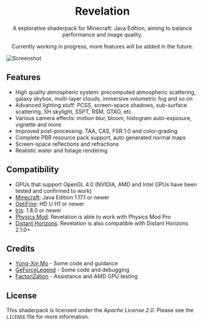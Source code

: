 <h1 align = "center"> Revelation </h1>
<p  align = "center"> A explorative shaderpack for Minecraft: Java Edition, aiming to balance performance and image quality. </p>
<p  align = "center"> Currently working in progress, more features will be added in the future. </p>

![Screenshot](https://github.com/user-attachments/assets/af647400-bd69-4349-ab14-79c865ef118d)

## Features
* High quality atmospheric system: precomputed atmospheric scattering, galaxy skybox, multi-layer clouds, immersive volumetric fog and so on
* Advanced lighting stuff: PCSS, screen-space shadows, sub-surface scattering, SH skylight, SSPT, RSM, GTAO, etc.
* Various camera effects: motion blur, bloom, histogram auto-exposure, vignette and more
* Improved post-processing: TAA, CAS, FSR 1.0 and color-grading
* Complete PBR resource pack support, auto generated normal maps
* Screen-space reflections and refractions
* Realistic water and foliage rendering

## Compatibility
* GPUs that support OpenGL 4.0 (NVIDIA, AMD and Intel GPUs have been tested and confirmed to work)
* [Minecraft](https://www.minecraft.net/en-us/download): Java Edition 1.17.1 or newer
* [OptiFine](https://optifine.net/home): HD U H1 or newer
* [Iris](https://irisshaders.dev/download): 1.8.0 or newer
* [Physics Mod](https://www.patreon.com/Haubna?utm_source=campaign-search-results): Revelation is able to work with Physics Mod Pro
* [Distant Horizons](https://www.curseforge.com/minecraft/mc-mods/distant-horizons): Revelation is also compatible with Distant Horizons 2.1.0+

## Credits
* [Yong-Xin Mo](https://github.com/moyongxin) - Some code and guidance
* [GeForceLegend](https://github.com/GeForceLegend) - Some code and debugging
* [FactoriZation](https://github.com/FactoriZation000) - Assistance and AMD GPU testing

## License
This shaderpack is licensed under the *Apache License 2.0*.
Please see the `LICENSE` file for more information.

